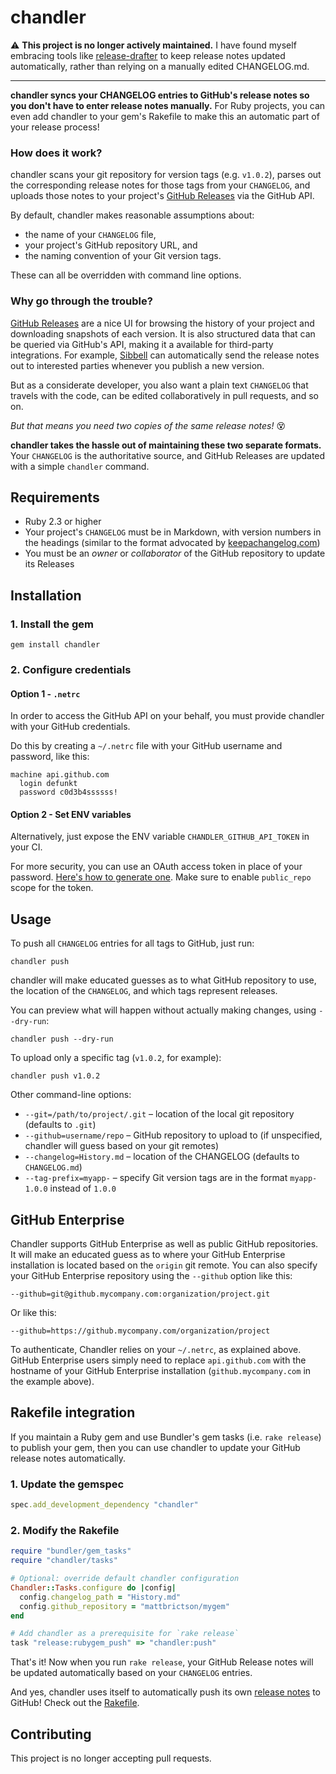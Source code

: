# chandler

⚠️ **This project is no longer actively maintained.** I have found myself embracing tools like [release-drafter](https://github.com/apps/release-drafter) to keep release notes updated automatically, rather than relying on a manually edited CHANGELOG.md.

---

**chandler syncs your CHANGELOG entries to GitHub's release notes so you don't have to enter release notes manually.** For Ruby projects, you can even add chandler to your gem's Rakefile to make this an automatic part of your release process!

### How does it work?

chandler scans your git repository for version tags (e.g. `v1.0.2`), parses out the corresponding release notes for those tags from your `CHANGELOG`, and uploads those notes to your project's [GitHub Releases][gh-releases] via the GitHub API.

By default, chandler makes reasonable assumptions about:

- the name of your `CHANGELOG` file,
- your project's GitHub repository URL, and
- the naming convention of your Git version tags.

These can all be overridden with command line options.

### Why go through the trouble?

[GitHub Releases][gh-releases] are a nice UI for browsing the history of your project and downloading snapshots of each version. It is also structured data that can be queried via GitHub's API, making it a available for third-party integrations. For example, [Sibbell][] can automatically send the release notes out to interested parties whenever you publish a new version.

But as a considerate developer, you also want a plain text `CHANGELOG` that travels with the code, can be edited collaboratively in pull requests, and so on.

_But that means you need two copies of the same release notes!_ 😵

**chandler takes the hassle out of maintaining these two separate formats.**
Your `CHANGELOG` is the authoritative source, and GitHub Releases are updated with a simple `chandler` command.

## Requirements

* Ruby 2.3 or higher
* Your project's `CHANGELOG` must be in Markdown, with version numbers in the headings (similar to the format advocated by [keepachangelog.com](http://keepachangelog.com))
* You must be an _owner_ or _collaborator_ of the GitHub repository to update its Releases

## Installation

### 1. Install the gem

```
gem install chandler
```

### 2. Configure credentials

#### Option 1 - `.netrc`

In order to access the GitHub API on your behalf, you must provide chandler with your GitHub credentials.

Do this by creating a `~/.netrc` file with your GitHub username and password, like this:

```
machine api.github.com
  login defunkt
  password c0d3b4ssssss!
```

#### Option 2 - Set ENV variables

Alternatively, just expose the ENV variable `CHANDLER_GITHUB_API_TOKEN` in your CI.

For more security, you can use an OAuth access token in place of your password. [Here's how to generate one][access-token]. Make sure to enable `public_repo` scope for the token.


## Usage

To push all `CHANGELOG` entries for all tags to GitHub, just run:

```
chandler push
```

chandler will make educated guesses as to what GitHub repository to use, the location of the `CHANGELOG`, and which tags represent releases.

You can preview what will happen without actually making changes, using `--dry-run`:

```
chandler push --dry-run
```

To upload only a specific tag (`v1.0.2`, for example):

```
chandler push v1.0.2
```

Other command-line options:

* `--git=/path/to/project/.git` – location of the local git repository (defaults to `.git`)
* `--github=username/repo` – GitHub repository to upload to (if unspecified, chandler will guess based on your git remotes)
* `--changelog=History.md` – location of the CHANGELOG (defaults to `CHANGELOG.md`)
* `--tag-prefix=myapp-` – specify Git version tags are in the format `myapp-1.0.0` instead of `1.0.0`

## GitHub Enterprise

Chandler supports GitHub Enterprise as well as public GitHub repositories. It will make an educated guess as to where your GitHub Enterprise installation is located based on the `origin` git remote. You can also specify your GitHub Enterprise repository using the `--github` option like this:

```
--github=git@github.mycompany.com:organization/project.git
```

Or like this:

```
--github=https://github.mycompany.com/organization/project
```

To authenticate, Chandler relies on your `~/.netrc`, as explained above. GitHub Enterprise users simply need to replace `api.github.com` with the hostname of your GitHub Enterprise installation (`github.mycompany.com` in the example above).

## Rakefile integration

If you maintain a Ruby gem and use Bundler's gem tasks (i.e. `rake release`) to publish your gem, then you can use chandler to update your GitHub release notes automatically.

### 1. Update the gemspec

```ruby
spec.add_development_dependency "chandler"
```

### 2. Modify the Rakefile

```ruby
require "bundler/gem_tasks"
require "chandler/tasks"

# Optional: override default chandler configuration
Chandler::Tasks.configure do |config|
  config.changelog_path = "History.md"
  config.github_repository = "mattbrictson/mygem"
end

# Add chandler as a prerequisite for `rake release`
task "release:rubygem_push" => "chandler:push"
```

That's it! Now when you run `rake release`, your GitHub Release notes will be updated automatically based on your `CHANGELOG` entries.

And yes, chandler uses itself to automatically push its own [release notes][release-notes] to GitHub! Check out the [Rakefile](Rakefile).

[Sibbell]: http://sibbell.com
[access-token]: https://help.github.com/articles/creating-an-access-token-for-command-line-use/
[release-notes]: https://github.com/mattbrictson/chandler/releases
[gh-releases]: https://help.github.com/articles/about-releases/

## Contributing

This project is no longer accepting pull requests.
